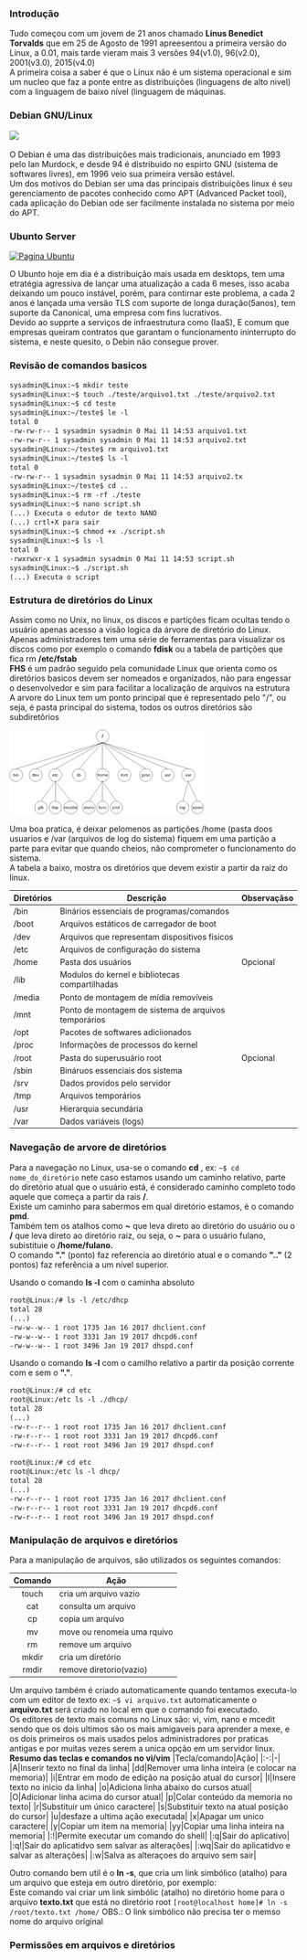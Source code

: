 

### Introdução

Tudo começou com um jovem de 21 anos chamado **Linus Benedict Torvalds** que em 25 de Agosto de 1991 apreesentou a primeira versão do Linux, a 0.01, mais tarde vieram mais 3 versões 94(v1.0), 96(v2.0), 2001(v3.0), 2015(v4.0)  
A primeira coisa a saber é que o Linux não é um sistema operacional e sim um nucleo que faz a ponte entre as distribuições (linguagens de alto nivel) com a linguagem de baixo nível (linguagem de máquinas.  


### Debian GNU/Linux
[![](https://www.debian.org/Pics/openlogo-50.png)](https://www.debian.org/ "Comunidade Debian" ) 


O Debian é uma das distribuições mais tradicionais, anunciado em 1993 pelo Ian Murdock, e desde 94 é distribuido no espirto GNU (sistema de softwares livres), em 1996 veio sua primeira versão estável.  
Um dos motivos do Debian ser uma das principais distribuições linux é seu gerenciamento de pacotes conhecido como APT (Advanced Packet tool), cada aplicação do Debian ode ser facilmente instalada no sistema por meio do APT.


### Ubunto Server
[![](https://assets.ubuntu.com/v1/ad9a02ac-ubuntu-orange.gif "Pagina Ubuntu")](https://ubuntu.com/)

O Ubunto hoje em dia é a distribuição mais usada em desktops, tem uma etratégia agressiva de lançar uma atualização a cada 6 meses, isso acaba deixando um pouco instável, porém, para contirnar este problema, a cada 2 anos é lançada uma versão TLS com suporte de longa duração(5anos), tem suporte da Canonical, uma empresa com fins lucrativos.  
Devido ao supprte a serviços de infraestrutura como (IaaS), E comum que empresas queiram contratos que garantam o funcionamento ininterrupto do sistema, e neste quesito, o Debin não consegue prover.

### Revisão de comandos basicos  

```
sysadmin@Linux:~$ mkdir teste
sysadmin@Linux:~$ touch ./teste/arquivo1.txt ./teste/arquivo2.txt 
sysadmin@Linux:~$ cd teste 
sysadmin@Linux:~/teste$ le -l
total 0
-rw-rw-r-- 1 sysadmin sysadmin 0 Mai 11 14:53 arquivo1.txt
-rw-rw-r-- 1 sysadmin sysadmin 0 Mai 11 14:53 arquivo2.txt
sysadmin@Linux:~/teste$ rm arquivo1.txt
sysadmin@Linux:~/teste$ ls -l
total 0 
-rw-rw-r-- 1 sysadmin sysadmin 0 Mai 11 14:53 arquivo2.tx
sysadmin@Linux:~/teste$ cd ..
sysadmin@Linux:~$ rm -rf ./teste 
sysadmin@Linux:~$ nano script.sh
(...) Executa o edutor de texto NANO
(...) crtl+X para sair 
sysadmin@Linux:~$ chmod +x ./script.sh 
sysadmin@Linux:~$ ls -l 
total 0
-rwxrwxr-x 1 sysadmin sysadmin 0 Mai 11 14:53 script.sh 
sysadmin@Linux:~$ ./script.sh
(...) Executa o script 
```
### Estrutura de diretórios do Linux

Assim como no Unix, no linux, os discos e partições ficam ocultas tendo o usuário apenas acesso a visão logica  da árvore de diretório do Linux.  
Apenas administradores tem uma série de ferramentas para visualizar os discos como por exemplo o comando **fdisk** ou a tabela de partições que fica rm **/etc/fstab**  
**FHS** é um padrão seguido pela comunidade Linux que orienta como os diretórios basicos devem ser nomeados e organizados, não para engessar o desenvolvedor e sim para facilitar a localização de arquivos na estrutura  
A arvore do Linux tem um ponto principal que é representado pelo "/", ou seja, é pasta principal do sistema, todos os outros diretórios são subdiretõrios    

![Arvore de diretório linux](Imagens/Linuxtree.png)  

Uma boa pratica, é deixar pelomenos as partições /home (pasta doos usuarios e /var (arquivos de log do sistema) fiquem em uma partição a parte para evitar que quando cheios, não comprometer o funcionamento do sistema.  
A tabela a baixo, mostra os diretórios que devem existir a partir da raiz do linux.  

|Diretórios| Descrição|Observaçãso|
|---|---|---|
|/bin|Binários essenciais de programas/comandos||
|/boot|Arquivos estáticos de carregador de boot||
|/dev|Arquivos que representam dispositivos fisicos||
|/etc|Arquivos de configuração do sistema||
|/home|Pasta dos usuários|Opcional|
|/lib|Modulos do kernel e bibliotecas compartilhadas||
|/media|Ponto de montagem de mídia removíveis||
|/mnt|Ponto de montagem de sistema de arquivos temporários||
|/opt|Pacotes de softwares adiciionados||
|/proc|Informações de processos do kernel||
|/root|Pasta do superusuário root|Opcional|
|/sbin|Bináruos essenciais dos sistema||
|/srv|Dados providos pelo servidor||
|/tmp|Arquivos temporários||
|/usr|Hierarquia secundária||
|/var|Dados variáveis (logs)||

### Navegação de arvore de diretórios

Para a navegação no Linux, usa-se o comando **cd** , ex: ` ~$ cd nome_do_diretório ` nete caso estamos usando um caminho relativo, parte do diretório atual que o usuário está, é considerado caminho completo todo aquele que começa a partir da rais **/**.   
Existe um caminho para sabermos em qual diretório estamos, é o comando **pmd**.   
Também tem os atalhos como **~** que leva direto ao diretório do usuário ou o **/** que leva direto ao diretório raiz, ou seja, o **~** para o usuário fulano, subistituie o **/home/fulano.**  
O comando **"."** (ponto) faz referencia ao diretório atual e o comando **".."** (2 pontos) faz referência a um nível superior.

Usando o comando **ls -l** com o caminha absoluto
```
root@Linux:/# ls -l /etc/dhcp
total 28
(...)
-rw-w--w-- 1 root 1735 Jan 16 2017 dhclient.conf 
-rw-w--w-- 1 root 3331 Jan 19 2017 dhcpd6.conf 
-rw-w--w-- 1 root 3496 Jan 19 2017 dhspd.conf 
```
Usando o comando **ls -l** com o camilho relativo a partir da posição corrente com e sem o **"."**.
```
root@Linux:/# cd etc 
root@Linux:/etc ls -l ./dhcp/
total 28
(...)
-rw-r--r-- 1 root root 1735 Jan 16 2017 dhclient.conf
-rw-r--r-- 1 root root 3331 Jan 19 2017 dhcpd6.conf
-rw-r--r-- 1 root root 3496 Jan 19 2017 dhspd.conf
``` 
```
root@Linux:/# cd etc 
root@Linux:/etc ls -l dhcp/
total 28
(...)
-rw-r--r-- 1 root root 1735 Jan 16 2017 dhclient.conf
-rw-r--r-- 1 root root 3331 Jan 19 2017 dhcpd6.conf
-rw-r--r-- 1 root root 3496 Jan 19 2017 dhspd.conf
```

### Manipulação de arquivos e diretórios

Para a manipulação de arquivos, são utilizados os seguintes comandos:

|Comando|Ação|
|:---:|---|
|touch|cria um arquivo vazio|
|cat|consulta um arquivo|
|cp|copia um arquivo|
|mv|move ou renomeia uma rquivo|
|rm|remove um arquivo|
|mkdir|cria um diretório|
|rmdir|remove diretorio(vazio)|

Um arquivo também é criado automaticamente quando tentamos executa-lo com um editor de texto ex: `~$ vi arquivo.txt` automaticamente o **arquivo.txt** será criado no local em que o comando foi executado.  
Os editores de texto mais comuns no Linux são: vi, vim, nano e mcedit sendo que os dois ultimos são os mais amigaveis para aprender a mexe, e os dois primeiros os mais usados pelos administradores por praticas antigas e por muitas vezes serem a unica opção em um servidor linux.  
**Resumo das teclas e comandos no vi/vim**
|Tecla/comando|Ação|
|:-:|-|
|A|Inserir texto no final da linha|
|dd|Remover uma linha inteira (e colocar na memoria)|
|i|Entrar em modo de edição na posição atual do cursor|
|I|Insere texto no inicio da linha|
|o|Adiciona linha abaixo do cursos atual|
|O|Adicionar linha acima do cursor atual|
|p|Colar conteúdo da memoria no texto|
|r|Substituir um único caractere|
|s|Substituir texto na atual posição do cursor|
|u|desfaze a ultima ação executada|
|x|Apagar um unico caractere|
|y|Copiar um item na memoria|
|yy|Copiar uma linha inteira na memoria|
|:!|Permite executar um comando do shell|
|:q|Sair do aplicativo|
|:q!|Sair do aplicatidvo sem salvar as alterações|
|:wq|Sair do aplicatidvo e salvar as alterações|
|:w|Salva as alteraçoes do arquivo sem sair|

Outro comando bem util é o **ln -s**, que cria um link simbólico (atalho) para um arquivo que esteja em outro diretório, por exemplo:  
Este comando vai criar um link simbólic (atalho) no diretório home para o arquivo **texto.txt** que está no diretório root 
`[root@localhost home]# ln -s /root/texto.txt /home/`
OBS.: O link simbólico não precisa ter o memso nome do arquivo original

### Permissões em arquivos e diretórios

